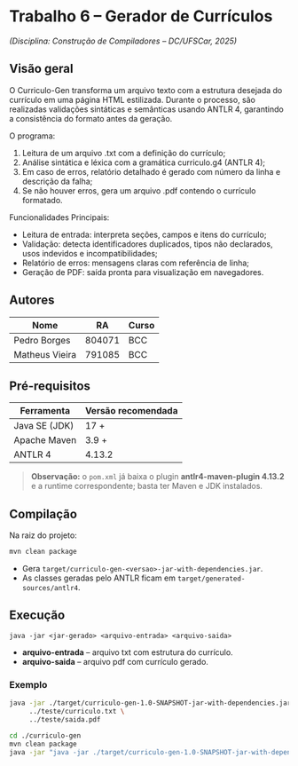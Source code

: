 # Trabalho 6 – Gerador de Currículos  
*(Disciplina: Construção de Compiladores – DC/UFSCar, 2025)*

## Visão geral

O Curriculo-Gen transforma um arquivo texto com a estrutura desejada do currículo em uma página HTML estilizada. Durante o processo, são realizadas validações sintáticas e semânticas usando ANTLR 4, garantindo a consistência do formato antes da geração.

O programa:

1. Leitura de um arquivo .txt com a definição do currículo;
2. Análise sintática e léxica com a gramática curriculo.g4 (ANTLR 4);
3. Em caso de erros, relatório detalhado é gerado com número da linha e descrição da falha;
4. Se não houver erros, gera um arquivo .pdf contendo o currículo formatado.

Funcionalidades Principais:

- Leitura de entrada: interpreta seções, campos e itens do currículo;
- Validação: detecta identificadores duplicados, tipos não declarados, usos indevidos e incompatibilidades;
- Relatório de erros: mensagens claras com referência de linha;
- Geração de PDF: saída pronta para visualização em navegadores.

## Autores

| Nome | RA | Curso |
|------|----|-------|
| Pedro Borges | 804071 | BCC |
| Matheus Vieira | 791085 | BCC |

## Pré-requisitos

| Ferramenta | Versão recomendada |
|------------|-------------------|
| Java SE (JDK) | 17 + |
| Apache Maven | 3.9 + |
| ANTLR 4 | 4.13.2 |

> **Observação:** o `pom.xml` já baixa o plugin **antlr4-maven-plugin 4.13.2** e a runtime correspondente; basta ter Maven e JDK instalados.  

## Compilação

Na raiz do projeto:

```bash
mvn clean package
```

* Gera `target/curriculo-gen-<versao>-jar-with-dependencies.jar`.  
* As classes geradas pelo ANTLR ficam em `target/generated-sources/antlr4`.

## Execução

```
java -jar <jar-gerado> <arquivo-entrada> <arquivo-saida>
```

* **arquivo-entrada** – arquivo txt com estrutura do currículo.  
* **arquivo-saida**  – arquivo pdf com currículo gerado.

### Exemplo

```bash
java -jar ./target/curriculo-gen-1.0-SNAPSHOT-jar-with-dependencies.jar \
     ../teste/curriculo.txt \
     ../teste/saida.pdf
```



```bash
cd ./curriculo-gen
mvn clean package
java -jar "java -jar ./target/curriculo-gen-1.0-SNAPSHOT-jar-with-dependencies.jar" ../teste/curriculo.txt teste/saida.pdf
```

